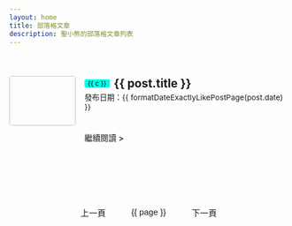 ```yaml
---
layout: home
title: 部落格文章
description: 聖小熊的部落格文章列表
---
```


<script setup>
import { ref, computed } from 'vue'
import { data as allPosts } from '../.vitepress/theme/posts.data.ts'

const postsWithDate = allPosts.filter(Boolean)

function formatDateExactlyLikePostPage(dateString) {
  if (dateString) {
    const date = new Date(dateString)
    if (isNaN(date.getTime())) return dateString // fallback
    const yyyy = date.getFullYear()
    const mm = String(date.getMonth() + 1).padStart(2, '0')
    const dd = String(date.getDate()).padStart(2, '0')
    return `${yyyy}-${mm}-${dd}`
  }
  return ''
}

const postsPerPage = 10
const currentPage = ref(1)
const totalPages = computed(() => Math.ceil(postsWithDate.length / postsPerPage))
const paginatedPosts = computed(() => {
  const start = (currentPage.value - 1) * postsPerPage
  const end = start + postsPerPage
  return postsWithDate.slice(start, end)
})
const goToPage = (page) => {
  if (page >= 1 && page <= totalPages.value) {
    currentPage.value = page
    if (typeof window !== 'undefined') {
      window.scrollTo({ top: 0, behavior: 'smooth' })
    }
  }
}
const pageNumbers = computed(() => {
  const pages = []
  for (let i = 1; i <= totalPages.value; i++) {
    pages.push(i)
  }
  return pages
})
</script>

<div class="blog-home">
  <div class="blog-articles-grid">
    <div v-for="post in paginatedPosts" :key="post.url" class="post-item">
      <a :href="post.url" class="post-item-link">
        <div class="post-thumbnail-wrapper">
          <img :src="post.image" :alt="post.title" class="post-thumbnail" />
        </div>
        <div class="post-info">
          <div class="post-title-row">
            <span
              v-if="post.category && post.category.length"
              class="category"
              v-for="c in post.category"
              :key="'cat-' + c"
            >{{ c }}</span>
            <h2 class="post-title">{{ post.title }}</h2>
          </div>
          <p class="post-date">
            發布日期：{{ formatDateExactlyLikePostPage(post.date) }}
          </p>
          <div v-if="post.excerpt" class="post-excerpt" v-html="post.excerpt"></div>
          <span class="read-more">繼續閱讀 &gt;</span>
        </div>
      </a>
    </div>
  </div>
  <div class="pagination" v-if="totalPages > 1">
    <button class="pagination-button" :disabled="currentPage === 1" @click="goToPage(currentPage - 1)">上一頁</button>
    <button
      v-for="page in pageNumbers"
      :key="page"
      class="pagination-button"
      :class="{ active: page === currentPage }"
      @click="goToPage(page)">
      {{ page }}
    </button>
    <button class="pagination-button" :disabled="currentPage === totalPages" @click="goToPage(currentPage + 1)">下一頁</button>
  </div>
</div>

<style scoped>
.blog-home {
  max-width: 960px;
  margin: 0 auto;
  padding: 2rem 0;
}
.blog-articles-grid {
  display: grid;
  grid-template-columns: 1fr;
  gap: 1.5rem;
}
.post-item {
  border-bottom: 1px dashed var(--vp-c-divider);
  padding-bottom: 1.5rem;
  margin-bottom: 1.5rem;
  transition: transform 0.2s ease-in-out, background-color 0.2s ease-in-out;
}
.blog-articles-grid > .post-item:last-child {
  border-bottom: none;
}
.blog-articles-grid .post-item:nth-last-child(1):not(:only-child) {
  border-bottom: none;
}
.post-item:hover {
  transform: translateY(-3px);
  background-color: var(--vp-c-bg-soft);
}
.post-item-link {
  display: flex;
  align-items: flex-start;
  padding: 0.5rem 0;
  text-decoration: none;
  color: inherit;
  height: 100%;
}
.post-thumbnail-wrapper {
  flex-shrink: 0;
  width: 120px;
  height: 90px;
  margin-right: 1rem;
  border-radius: 4px;
  overflow: hidden;
}
.post-thumbnail {
  width: 100%;
  height: 100%;
  object-fit: cover;
}
.post-info {
  flex-grow: 1;
}
.post-title-row {
  display: flex;
  align-items: center;
  gap: 0.4em;
  margin-bottom: 0.05rem;
}
.category {
  display: inline-block;
  background: #00FFEE;  /* 主色系背景 */
  color: #000;          /* 黑色字 */
  border-radius: 3px;
  padding: 0 0.5em;
  font-size: 0.85em;
  margin-right: 0.15em;
}
.post-info .post-title {
  border-top: none;
  padding-top: 0;
  margin-top: 0;
  font-size: 1.3rem;
  line-height: 1.3;
  margin-bottom: 0 !important;
  color: var(--vp-c-text-1);
  display: inline;
}
.post-date {
  color: var(--vp-c-text-2);
  font-size: 0.85rem;
  margin-bottom: 0.8rem;
  margin-top: 0;
}
.post-excerpt {
  color: var(--vp-c-text-2);
  line-height: 1.5;
  font-size: 0.95rem;
  margin-bottom: 1rem;
  display: -webkit-box;
  -webkit-line-clamp: 3;
  -webkit-box-orient: vertical;
  overflow: hidden;
  text-overflow: ellipsis;
}
.read-more {
  display: inline-block;
  color: var(--vp-c-brand-1);
  font-weight: 500;
  font-size: 0.9rem;
  margin-top: 0.5rem;
}
.read-more:hover {
  text-decoration: underline;
}
.pagination {
  display: flex;
  justify-content: center;
  align-items: center;
  margin-top: 3rem;
  gap: 0.5rem;
  flex-wrap: wrap;
}
.pagination-button {
  background-color: var(--vp-c-bg-soft);
  color: var(--vp-c-text-1);
  border: 1px solid var(--vp-c-divider);
  padding: 0.6rem 1.2rem;
  border-radius: 6px;
  cursor: pointer;
  transition: background-color 0.2s, border-color 0.2s, color 0.2s;
  font-size: 0.95rem;
}
.pagination-button:hover:not(:disabled) {
  background-color: var(--vp-c-brand-1);
  color: var(--vp-c-white);
  border-color: var(--vp-c-brand-1);
}
.pagination-button.active {
  background-color: var(--vp-c-brand-1);
  color: var(--vp-c-white);
  border-color: var(--vp-c-brand-1);
  cursor: default;
}
.pagination-button:disabled {
  opacity: 0.6;
  cursor: not-allowed;
}
@media (max-width: 767px) {
  .post-item-link {
    flex-direction: row;
    align-items: flex-start;
    text-align: left;
  }
  .post-thumbnail-wrapper {
    width: 100px;
    height: 75px;
    margin-right: 1rem;
    margin-bottom: 0;
  }
  .post-title {
    font-size: 1.25rem;
  }
  .post-title-row {
    font-size: 1em;
  }
  .post-excerpt {
    -webkit-line-clamp: 2;
  }
}
</style>
